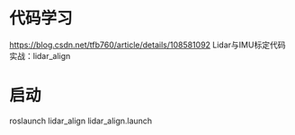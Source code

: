 



# 代码学习
https://blog.csdn.net/tfb760/article/details/108581092
Lidar与IMU标定代码实战：lidar_align


# 启动
roslaunch lidar_align lidar_align.launch
